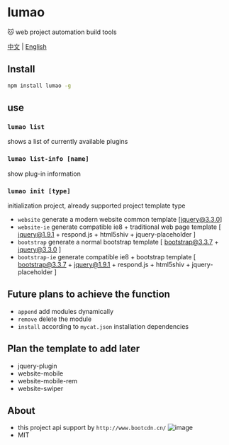 # lumao:cat: web project automation build tools  <a href="https://github.com/Jon-Millent/lumao/blob/master/README.md">中文</a>|<a href="https://github.com/Jon-Millent/lumao/blob/master/en.MD">English</a>  ## Install```cmdnpm install lumao -g```## use### `lumao list`shows a list of currently available plugins### `lumao list-info [name]`show plug-in information### `lumao init [type]`initialization project, already supported project template type* `website` generate a modern website common template [jquery@3.3.0]* `website-ie` generate compatible ie8 + traditional web page template [ jquery@1.9.1 + respond.js + html5shiv + jquery-placeholder ]* `bootstrap` generate a normal bootstrap template [ bootstrap@3.3.7 + jquery@3.3.0 ]* `bootstrap-ie` generate compatible ie8 + bootstrap template [ bootstrap@3.3.7 + jquery@1.9.1 + respond.js + html5shiv + jquery-placeholder ]## Future plans to achieve the function* `append` add modules dynamically* `remove` delete the module* `install` according to `mycat.json` installation dependencies## Plan the template to add later* jquery-plugin* website-mobile* website-mobile-rem* website-swiper## About* this project api support by `http://www.bootcdn.cn/`    ![image](http://www.bootcdn.cn/assets/img/bootcdn.png)* MIT